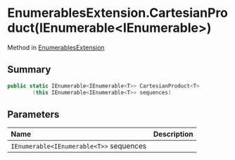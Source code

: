 # EnumerablesExtension.CartesianProduct(IEnumerable<IEnumerable<T>>)

Method in [EnumerablesExtension](/docs/api/csharp/typechecker.enumerablesextension.md)

## Summary



```csharp
public static IEnumerable<IEnumerable<T>> CartesianProduct<T>
        (this IEnumerable<IEnumerable<T>> sequences)
```

## Parameters

|Name|Description|
|:---|:---|
|`IEnumerable<IEnumerable<T>>` sequences||

